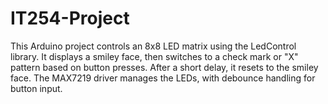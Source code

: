 # IT254-Project
This Arduino project controls an 8x8 LED matrix using the LedControl library. It displays a smiley face, then switches to a check mark or "X" pattern based on button presses. After a short delay, it resets to the smiley face. The MAX7219 driver manages the LEDs, with debounce handling for button input.
